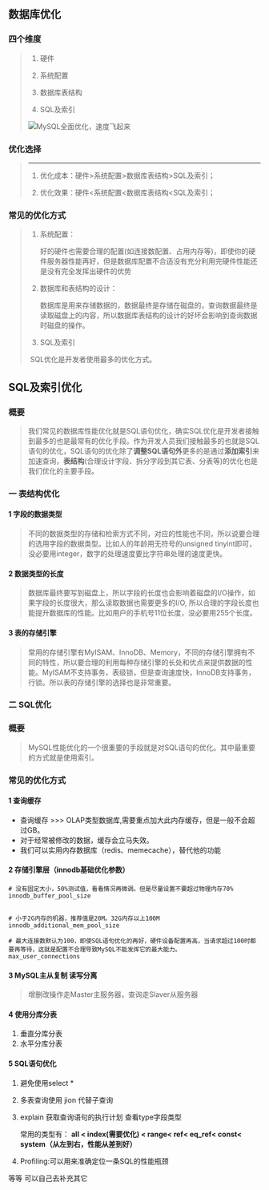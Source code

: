 ## 数据库优化

### 四个维度

> 1. 硬件
>
> 2. 系统配置
> 3. 数据库表结构
> 4. SQL及索引
>
> ![MySQL全面优化，速度飞起来](https://cdn.jsdelivr.net/gh/studio-hu/drawingBed/img/202401251940836.png)
>
> 

### 优化选择

> ****
>
> 1. 优化成本：硬件>系统配置>数据库表结构>SQL及索引；
>
> 2. 优化效果：硬件<系统配置<数据库表结构<SQL及索引；
>
> 

### 常见的优化方式

> 1. 系统配置：
>
>    好的硬件也需要合理的配置(如连接数配置、占用内存等)，即使你的硬件服务器性能再好，但是数据库配置不合适没有充分利用完硬件性能还是没有完全发挥出硬件的优势
>
> 2. 数据库和表结构的设计：
>
>    数据库是用来存储数据的，数据最终是存储在磁盘的，查询数据最终是读取磁盘上的内容，所以数据库表结构的设计的好坏会影响到查询数据时磁盘的操作。
>
> 3. SQL及索引
>
> ​	SQL优化是开发者使用最多的优化方式。

## SQL及索引优化

### 概要

> 我们常见的数据库性能优化就是SQL语句优化，确实SQL优化是开发者接触到最多的也是最常有的优化手段。作为开发人员我们接触最多的也就是SQL语句的优化，SQL语句的优化除了**调整SQL语句外**更多的是通过**添加索引**来加速查询，**表结构**(合理设计字段、拆分字段到其它表、分表等)的优化也是我们优化的主要手段。

### 一 表结构优化

#### 1 字段的数据类型

> 不同的数据类型的存储和检索方式不同，对应的性能也不同，所以说要合理的选用字段的数据类型。比如人的年龄用无符号的unsigned tinyint即可，没必要用integer，数字的处理速度要比字符串处理的速度更快。

#### 2 数据类型的长度

>  数据库最终要写到磁盘上，所以字段的长度也会影响着磁盘的I/O操作，如果字段的长度很大，那么读取数据也需要更多的I/O, 所以合理的字段长度也能提升数据库的性能。比如用户的手机号11位长度，没必要用255个长度。

#### 3 表的存储引擎

> 常用的存储引擎有MyISAM、InnoDB、Memory，不同的存储引擎拥有不同的特性，所以要合理的利用每种存储引擎的长处和优点来提供数据的性能。MyISAM不支持事务，表级锁，但是查询速度快，InnoDB支持事务，行锁。所以表的存储引擎的选择也是非常重要。

### 二 SQL优化

### 概要

> MySQL性能优化的一个很重要的手段就是对SQL语句的优化。其中最重要的方式就是使用索引。
>

### 常见的优化方式

#### 1 查询缓存

- 查询缓存 >>> OLAP类型数据库,需要重点加大此内存缓存，但是一般不会超过GB。
- 对于经常被修改的数据，缓存会立马失效。
- 我们可以实用内存数据库（redis、memecache），替代他的功能

#### 2 存储引擎层（innodb基础优化参数）

```
# 没有固定大小，50%测试值，看看情况再微调。但是尽量设置不要超过物理内存70%
innodb_buffer_pool_size 


# 小于2G内存的机器，推荐值是20M。32G内存以上100M
innodb_additional_mem_pool_size 

# 最大连接数默认为100，即使SQL语句优化的再好，硬件设备配置再高，当请求超过100时都要再等待，这就是配置不合理导致MySQL不能发挥它的最大能力。
max_user_connections
```

#### 3 MySQL主从复制 读写分离

> 增删改操作走Master主服务器，查询走Slaver从服务器

#### 4 使用分库分表

1. 垂直分库分表
2. 水平分库分表

#### 5 SQL语句优化

1. 避免使用select *

2. 多表查询使用 jion 代替子查询

3. explain 获取查询语句的执行计划 查看type字段类型

   常用的类型有： **all < index(需要优化) < range< ref< eq_ref< const< system（从左到右，性能从差到好）**

4. Profiling:可以用来准确定位一条SQL的性能瓶颈

等等  可以自己去补充其它


